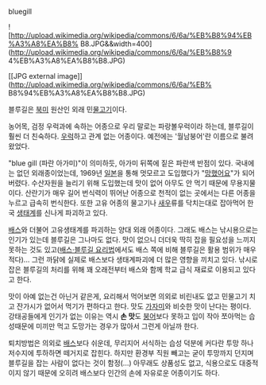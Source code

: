 bluegill

![http://upload.wikimedia.org/wikipedia/commons/6/6a/%EB%B8%94%EB%A3%A8%EA%B8%
B8.JPG&&width=400](http://upload.wikimedia.org/wikipedia/commons/6/6a/%EB%B8%9
4%EB%A3%A8%EA%B8%B8.JPG)

[[JPG external image]](http://upload.wikimedia.org/wikipedia/commons/6/6a/%EB%
B8%94%EB%A3%A8%EA%B8%B8.JPG)

블루길은 [북미](%EB%B6%81%EB%AF%B8.md) 원산인 외래
민[물고기](%EB%AC%BC%EA%B3%A0%EA%B8%B0.md)이다.

농어목, 검정 우럭과에 속하는 어종으로 우리 말로는 파랑볼우럭이라 하는데, 블루길이 훨씬 더 친숙하다.
[우럭](%EC%9A%B0%EB%9F%AD.md)하고 관계 없는 어종이다. 예전에는 '월남붕어'란 이름으로 불려왔었다.

"blue gill (파란 아가미)"이 의미하듯, 아가미 뒤쪽에 짙은 파란색 반점이 있다. 국내에는 없던 외래종이었는데, 1969년
[일본](%EC%9D%BC%EB%B3%B8.md)을 통해 멋모르고 도입했다가
"[망했어요](%EB%A7%9D%ED%96%88%EC%96%B4%EC%9A%94.md)"가 되어 버렸다. 수산자원을 늘리기 위해
도입했는데 맛이 없어 아무도 안 먹기 때문에 무용지물이다. 산란기가 매우 길어 번식력이 뛰어난 어종으로 천적이 없는 곳에서는 다른 어종을
누르고 급속히 번식한다. 또한 고유 어종의 물고기나 [새우](%EC%83%88%EC%9A%B0.md)류를 닥치는대로 잡아먹어 한국
[생태계](%EC%83%9D%ED%83%9C%EA%B3%84.md)를 신나게 파괴하고 있다.

[배스](%EB%B0%B0%EC%8A%A4.md)와 더불어 고유생태계를 파괴하는 양대 외래 어종이다. 그래도 배스는 낚시용으로는 인기가
있는데 블루길은 그나마도 없다. 맛이 없으니 더더욱 딱히 잡을 필요성을 느끼지 못하는 것도 있고([배스·블루길
요리법](http://www.me.go.kr/webdata/hongbo/20020089/20031031_cook.htm)에서도 배스 쪽에
비해 블루길은 활용 범위가 매우 적다)... 그런 까닭에 실제로 배스보다 생태계파괴에 더 많은 영향을 끼치고 있다. 낚시로 잡은 블루길의
처리를 위해 꽤 오래전부터 배스와 함께 학교 급식 재료로 이용되고 있다고 한다.

맛이 아예 없는건 아닌거 같은게, 요리해서 먹어보면 의외로 비린내도 없고 민물고기 치고 잔가시가 없어서 먹기가 편하다고 한다. 맛도
[가자미](%EA%B0%80%EC%9E%90%EB%AF%B8.md)와 비슷한 맛이 난다는 평이다. 강태공들에게 인기가 없는 이유는 역시
**손 맛**도 [붕어](%EB%B6%95%EC%96%B4.md)보다 못하고 입이 작아 쪼아먹는 습성때문에 미끼만 먹고 도망가는 경우가
많아서 그런게 아닐까 한다.

퇴치방법은 의외로 [배스](%EB%B0%B0%EC%8A%A4.md)보다 쉬운데, 무리지어 서식하는 습성 덕분에 커다란 투망 하나
저수지에 투하하면 떼거지로 잡힌다. 하지만 환경부 직원 빼고는 굳이 투망까지 던지며 블루길을 잡는 사람이 없다는 것이 함정(...) 아무래도
상품성도 없고, 식용으로도 대중적이지 않기 때문에 오히려 배스보다 인간의 손에 자유로운 어종이기도 하다.

